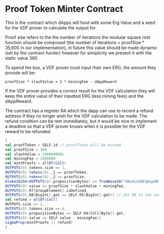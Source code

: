 # Proof Token Minter Contract
This is the contract which dApps will fund with some Erg Value and a seed for the VDF prover to calculate the output for.

Proof size refers to the the number of iterations the modular square root function should be composed (the number of iterations = proofSize * 35,600 in our implementation), in future this value should be made dynamic (set by the contract funder) however for simiplicity we present it with the static value 360.

To spend the box, a VDF prover must input their own ERG, the amount they provide will be:

```proofSize * slashValue + 2 * miningFee - dAppReward``` 

If the VDF prover provides a correct result for the VDF calculation they will keep the entire value of their inputted ERG (less mining fees) and the dAppReward.

The contract has a register R4 which the dapp can use to record a refund address if they no longer wish for the VDF calculation to be made. The refund condition can be met immediately, but it would be nice to implement a deadline so that a VDF prover knows when it is possible for the VDF reward to be refunded.


```scala
{
val proofToken = SELF.id // proofToken will be minted
val proofSize = 360 
val slashValue = 100000000L
val miningFee = 1000000
val mintProofs = allOf(Coll(
OUTPUTS(0).tokens.size == 1,
OUTPUTS(0).tokens(0)._1 == proofToken,
OUTPUTS(0).tokens(0)._2 == proofSize,
blake2b256(OUTPUTS(0).propositionBytes) == fromBase58("GNz4iSGQFqKap4W1d5cpZ3gQYhF2PNmAXURwYAC2THin"), // Send to distrubution address
OUTPUTS(0).value == proofSize * slashValue + miningFee,
OUTPUTS(0).R7[GroupElement].isDefined,
OUTPUTS(0).R8[BigInt].get == SELF.R5[BigInt].get)) // Set R8 to the seed value (R7 should be populated by VDF prover ERG address)
val refund = allOf(Coll(
OUTPUTS.size == 2,
OUTPUTS(0).tokens.size == 0,
OUTPUTS(0).propositionBytes == SELF.R4[Coll[Byte]].get,
OUTPUTS(0).value == SELF.value - miningFee))
sigmaProp(mintProofs || refund)
}
```
